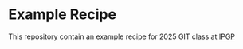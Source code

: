 # Example Recipe 

This repository contain an example recipe for 2025 GIT class at [IPGP](https://www.ipgp.fr/en/)